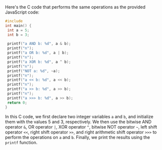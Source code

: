 Here's the C code that performs the same operations as the provided JavaScript code:
```c
#include 
int main() {
 int a = 5;
 int b = 3;
 
 printf("a AND b: %d", a & b);
 printf("n");
 printf("a OR b: %d", a | b);
 printf("n");
 printf("a XOR b: %d", a ^ b);
 printf("n");
 printf("NOT a: %d", ~a);
 printf("n");
 printf("a << b: %d", a << b);
 printf("n");
 printf("a >> b: %d", a >> b);
 printf("n");
 printf("a >>> b: %d", a >> b);
 return 0;
}
```
In this C code, we first declare two integer variables `a` and `b`, and initialize them with the values 5 and 3, respectively. We then use the bitwise AND operator `&`, OR operator `|`, XOR operator `^`, bitwise NOT operator `~`, left shift operator `<<`, right shift operator `>>`, and right arithmetic shift operator `>>>` to perform the operations on `a` and `b`. Finally, we print the results using the `printf` function.

